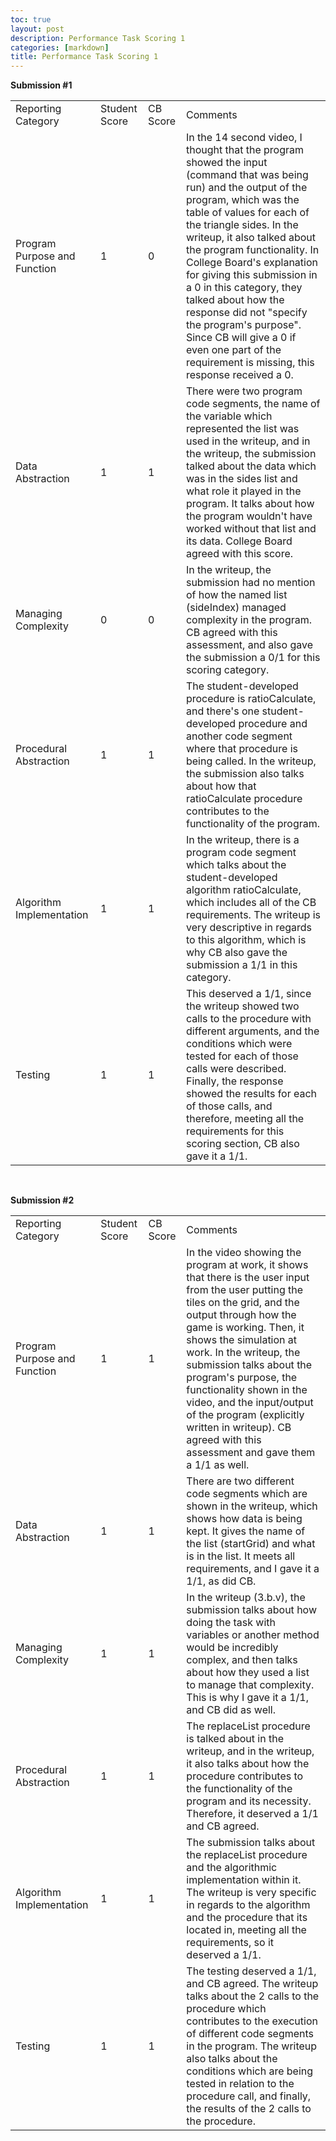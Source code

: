 ```yaml
---
toc: true
layout: post
description: Performance Task Scoring 1
categories: [markdown]
title: Performance Task Scoring 1
---
```


**Submission #1**
<table>
    <tr>
        <td>Reporting Category</td>
        <td>Student Score</td>
        <td>CB Score</td>
        <td>Comments</td>
    </tr>
    <tr>
        <td>Program Purpose and Function</td>
        <td>1</td>
        <td>0</td>
        <td>In the 14 second video, I thought that the program showed the input (command that was being run) and the output of the program, which was the table of values for each of the triangle sides. In the writeup, it also talked about the program functionality. In College Board's explanation for giving this submission in a 0 in this category, they talked about how the response did not "specify the program's purpose". Since CB will give a 0 if even one part of the requirement is missing, this response received a 0.</td>
    </tr>
    <tr>
        <td>Data Abstraction</td>
        <td>1</td>
        <td>1</td>
        <td>There were two program code segments, the name of the variable which represented the list was used in the writeup, and in the writeup, the submission talked about the data which was in the sides list and what role it played in the program. It talks about how the program wouldn't have worked without that list and its data. College Board agreed with this score.</td>
    </tr>
    <tr>
        <td>Managing Complexity</td>
        <td>0</td>
        <td>0</td>
        <td>In the writeup, the submission had no mention of how the named list (sideIndex) managed complexity in the program. CB agreed with this assessment, and also gave the submission a 0/1 for this scoring category.</td>
    </tr>
    <tr>
        <td>Procedural Abstraction</td>
        <td>1</td>
        <td>1</td>
        <td>The student-developed procedure is ratioCalculate, and there's one student-developed procedure and another code segment where that procedure is being called. In the writeup, the submission also talks about how that ratioCalculate procedure contributes to the functionality of the program.</td>
    </tr>
    <tr>
        <td>Algorithm Implementation</td>
        <td>1</td>
        <td>1</td>
        <td>In the writeup, there is a program code segment which talks about the student-developed algorithm ratioCalculate, which includes all of the CB requirements. The writeup is very descriptive in regards to this algorithm, which is why CB also gave the submission a 1/1 in this category.</td>
    </tr>
    <tr>
        <td>Testing</td>
        <td>1</td>
        <td>1</td>
        <td>This deserved a 1/1, since the writeup showed two calls to the procedure with different arguments, and the conditions which were tested for each of those calls were described. Finally, the response showed the results for each of those calls, and therefore, meeting all the requirements for this scoring section, CB also gave it a 1/1.</td>
    </tr>
</table>
<br>

**Submission #2**
<table>
    <tr>
        <td>Reporting Category</td>
        <td>Student Score</td>
        <td>CB Score</td>
        <td>Comments</td>
    </tr>
    <tr>
        <td>Program Purpose and Function</td>
        <td>1</td>
        <td>1</td>
        <td>In the video showing the program at work, it shows that there is the user input from the user putting the tiles on the grid, and the output through how the game is working. Then, it shows the simulation at work. In the writeup, the submission talks about the program's purpose, the functionality shown in the video, and the input/output of the program (explicitly written in writeup). CB agreed with this assessment and gave them a 1/1 as well.</td>
    </tr>
    <tr>
        <td>Data Abstraction</td>
        <td>1</td>
        <td>1</td>
        <td>There are two different code segments which are shown in the writeup, which shows how data is being kept. It gives the name of the list (startGrid) and what is in the list. It meets all requirements, and I gave it a 1/1, as did CB.</td>
    </tr>
    <tr>
        <td>Managing Complexity</td>
        <td>1</td>
        <td>1</td>
        <td>In the writeup (3.b.v), the submission talks about how doing the task with variables or another method would be incredibly complex, and then talks about how they used a list to manage that complexity. This is why I gave it a 1/1, and CB did as well.</td>
    </tr>
    <tr>
        <td>Procedural Abstraction</td>
        <td>1</td>
        <td>1</td>
        <td>The replaceList procedure is talked about in the writeup, and in the writeup, it also talks about how the procedure contributes to the functionality of the program and its necessity. Therefore, it deserved a 1/1 and CB agreed.</td>
    </tr>
    <tr>
        <td>Algorithm Implementation</td>
        <td>1</td>
        <td>1</td>
        <td>The submission talks about the replaceList procedure and the algorithmic implementation within it. The writeup is very specific in regards to the algorithm and the procedure that its located in, meeting all the requirements, so it deserved a 1/1.</td>
    </tr>
    <tr>
        <td>Testing</td>
        <td>1</td>
        <td>1</td>
        <td>The testing deserved a 1/1, and CB agreed. The writeup talks about the 2 calls to the procedure which contributes to the execution of different code segments in the program. The writeup also talks about the conditions which are being tested in relation to the procedure call, and finally, the results of the 2 calls to the procedure.</td>
    </tr>
</table>